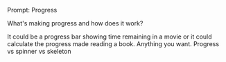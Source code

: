 Prompt: Progress

What's making progress and how does it work?

It could be a progress bar showing time remaining in a movie or it could calculate the progress made reading a book. Anything you want.
Progress vs spinner vs skeleton
